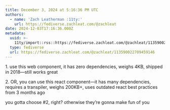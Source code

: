 ```yaml
---
title: December 3, 2024 at 5:16:36 PM UTC
authors:
  - name: 'Zach Leatherman :11ty:'
    url: https://fediverse.zachleat.com/@zachleat
date: 2024-12-03T17:16:36.000Z
metadata:
  uuid: >-
    11ty/import::rss::https://fediverse.zachleat.com/@zachleat/113590022709459146
  type: fediverse
  url: https://fediverse.zachleat.com/@zachleat/113590022709459146
---
```

1\. use this web component, it has zero dependencies, weighs 4KB, shipped in 2018—still works great

2\. OR, you can use this react component—it has many dependencies, requires a transpiler, weighs 200KB+, uses outdated react best practices from 3 months ago

you gotta choose #2, right? otherwise they’re gonna make fun of you
